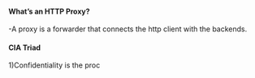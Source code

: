 #### What’s an HTTP Proxy?
-A proxy is a forwarder that connects the http client with the backends.
#### CIA Triad
1)Confidentiality is the proc